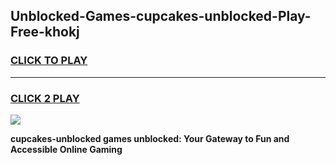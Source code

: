 
## Unblocked-Games-cupcakes-unblocked-Play-Free-khokj
<h3>
<a href="https://premium76.site?title=cupcakes-unblocked&ref=20M">CLICK TO PLAY</a></h3>
<hr>

<h3>
<a href="https://premium76.site?title=cupcakes-unblocked&ref=20M">CLICK 2 PLAY</a>
  
</h3>

<a href="https://premium76.site?title=cupcakes-unblocked&ref=19M"><img src="https://clearcache.store/games.png"></a>


**cupcakes-unblocked games unblocked: Your Gateway to Fun and Accessible Online Gaming**
